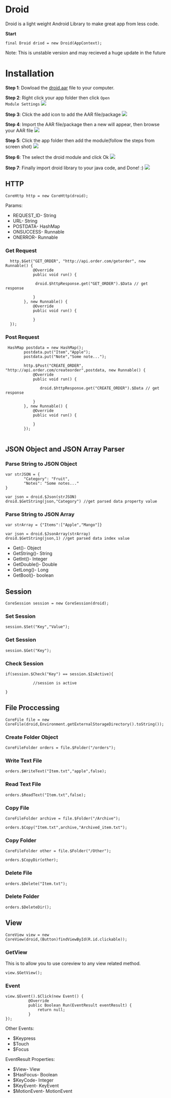 
# Droid
Droid is a light weight Android Library to make great app from less code.  

<b>Start</b>

<code>final Droid driod  = new Droid(AppContext);</code>

Note: This is unstable version and may recieved a huge update in the future 

# Installation 

<b>Step 1</b>: Dowload the <a href="https://github.com/CoreAndriod/Droid/raw/master/droid.aar">droid.aar</a> file to your computer.


<b>Step 2</b>: Right click your app folder then click <code>Open Module Settings</code>
<img src="http://edio.esy.es/droid/droid_imagestep1.png">

<b>Step 3</b>: Click the add icon to add the AAR file/package</code>
<img src="http://edio.esy.es/droid/droid_imagestep2.png">

<b>Step 4</b>: Import the AAR file/package then a new will appear, then browse your AAR file</code>
<img src="http://edio.esy.es/droid/droid_imagestep3.png">

<b>Step 5</b>: Click the app folder then add the module(follow the steps from screen shot)</code>
<img src="http://edio.esy.es/droid/droid_imagestep4.png">

<b>Step 6</b>: The select the droid module and click Ok</code>
<img src="http://edio.esy.es/droid/droid_imagestep6.png">

<b>Step 7</b>: Finally import droid library to your java code, and Done! :)</code>
<img src="http://edio.esy.es/droid/droid_imagestep7.png">





## HTTP

<code>CoreHttp http = new CoreHttp(droid);</code>

Params:

<ul>

<li>REQUEST_ID- String</li>
<li>URL- String</li>
<li>POSTDATA- HashMap</li>
<li>ONSUCCESS- Runnable</li>
<li>ONERROR- Runnable</li>
</ul>

### Get Request

```
  http.$Get("GET_ORDER", "http://api.order.com/getorder", new Runnable() {
            @Override
            public void run() {
            
             droid.$httpResponse.get("GET_ORDER").$Data // get response
             
            }
        }, new Runnable() {
            @Override
            public void run() {
                
            }
  });
```

### Post Request

```
 HashMap postdata = new HashMap();
        postdata.put("Item","Apple");
        postdata.put("Note","Some note...");        
        
        http.$Post("CREATE_ORDER", "http://api.order.com/createorder",postdata, new Runnable() {
            @Override
            public void run() {

               droid.$httpResponse.get("CREATE_ORDER").$Data // get response

            }
        }, new Runnable() {
            @Override
            public void run() {

            }
        });


```

## JSON Object and JSON Array  Parser


### Parse String to JSON Object

```
var strJSON = { 
        "Category": "Fruit",
        "Notes": "Some notes..."             
}

var json = droid.$Json(strJSON)
droid.$GetString(json,"Category") //get parsed data property value

```

### Parse String to JSON Array

```
var strArray = {"Items":["Apple","Mango"]}

var json = droid.$JsonArray(strArray)
droid.$GetString(json,1) //get parsed data index value

```

<ul>
<li>Get()- Object</li>
<li>GetString()- String</li>
<li>GetInt()- Integer</li>
<li>GetDouble()- Double</li>
<li>GetLong()- Long</li>
<li>GetBool()- boolean</li>
</ul>

## Session

<code>CoreSession session = new CoreSession(droid);</code>

### Set Session
```
session.$Set("Key","Value");
```

### Get Session
```
session.$Get("Key");
```

### Check Session
```
if(session.$Check("Key") == session.$IsActive){

            //session is active

}
```


## File Proccessing

<code>CoreFile file = new CoreFile(droid,Environment.getExternalStorageDirectory().toString());</code>

### Create Folder Object
```
CoreFileFolder orders = file.$Folder("/orders");
```
### Write Text File
```
orders.$WriteText("Item.txt","apple",false);
```
### Read Text File
```
orders.$ReadText("Item.txt",false);
```

### Copy File
```
CoreFileFolder archive = file.$Folder("/Archive");

orders.$Copy("Item.txt",archive,"Archived_item.txt");

```

### Copy Folder
```
CoreFileFolder other = file.$Folder("/Other");

orders.$CopyDir(other);

```

### Delete File
```
orders.$Delete("Item.txt");
```

### Delete Folder
```
orders.$DeleteDir();
```

## View

<code>CoreView view = new CoreView(droid,(Button)findViewById(R.id.clickable));</code>

### GetView

This is to allow you to use coreview to any view related method.

```
view.$GetView();
```

### Event
```
view.$Event().$Click(new Event() {
          @Override
          public Boolean Run(EventResult eventResult) {
              return null;
          }
});
```

Other Events:

<ul>
<li>$Keypress</li>
<li>$Touch</li>
<li>$Focus</li>


</ul>

EventResult Properties:

<ul>
<li>$View- View</li>
<li>$HasFocus- Boolean</li>
<li>$KeyCode- Integer</li>
<li>$KeyEvent- KeyEvent</li>
<li>$MotionEvent- MotionEvent</li>

</ul>










